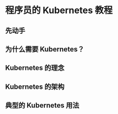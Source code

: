 # 程序员的 Kubernetes 教程

## 先动手

## 为什么需要 Kubernetes？

## Kubernetes 的理念

## Kubernetes 的架构

## 典型的 Kubernetes 用法

